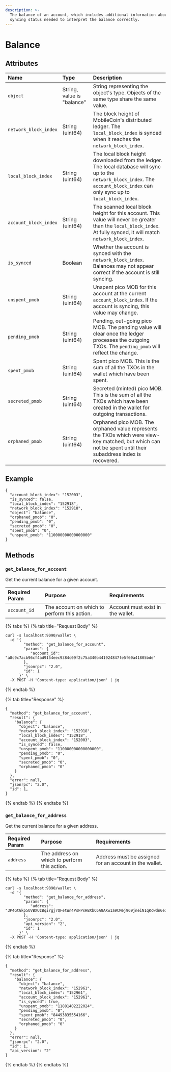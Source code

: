 ```yaml
---
description: >-
  The balance of an account, which includes additional information about the
  syncing status needed to interpret the balance correctly.
---
```


# Balance

## Attributes

| Name | Type | Description |
| :--- | :--- | :--- |
| `object` | String, value is "balance" | String representing the object's type. Objects of the same type share the same value. |
| `network_block_index` | String \(uint64\) | The block height of MobileCoin's distributed ledger. The `local_block_index` is synced when it reaches the `network_block_index`. |
| `local_block_index` | String \(uint64\) | The local block height downloaded from the ledger. The local database will sync up to the `network_block_index`. The `account_block_index` can only sync up to `local_block_index`. |
| `account_block_index` | String \(uint64\) | The scanned local block height for this account. This value will never be greater than the `local_block_index`. At fully synced, it will match `network_block_index`. |
| `is_synced` | Boolean | Whether the account is synced with the `network_block_index`. Balances may not appear correct if the account is still syncing. |
| `unspent_pmob` | String \(uint64\) | Unspent pico MOB for this account at the current `account_block_index`. If the account is syncing, this value may change. |
| `pending_pmob` | String \(uint64\) | Pending, out-going pico MOB. The pending value will clear once the ledger processes the outgoing TXOs. The `pending_pmob` will reflect the change. |
| `spent_pmob` | String \(uint64\) | Spent pico MOB. This is the sum of all the TXOs in the wallet which have been spent. |
| `secreted_pmob` | String \(uint64\) | Secreted \(minted\) pico MOB. This is the sum of all the TXOs which have been created in the wallet for outgoing transactions. |
| `orphaned_pmob` | String \(uint64\) | Orphaned pico MOB. The orphaned value represents the TXOs which were view-key matched, but which can not be spent until their subaddress index is recovered. |

## Example

```text
{
  "account_block_index": "152003",
  "is_synced": false,
  "local_block_index": "152918",
  "network_block_index": "152918",
  "object": "balance",
  "orphaned_pmob": "0",
  "pending_pmob": "0",
  "secreted_pmob": "0",
  "spent_pmob": "0",
  "unspent_pmob": "110000000000000000"
}
```

## Methods

### `get_balance_for_account`

Get the current balance for a given account.

| Required Param | Purpose | Requirements |
| :--- | :--- | :--- |
| `account_id` | The account on which to perform this action. | Account must exist in the wallet. |

{% tabs %}
{% tab title="Request Body" %}
```text
curl -s localhost:9090/wallet \
  -d '{
        "method": "get_balance_for_account",
        "params": {
           "account_id": "a8c9c7acb96cf4ad9154eec9384c09f2c75a340b441924847fe5f60a41805bde"
        },
        "jsonrpc": "2.0",
        "id": 1
      }' \
  -X POST -H 'Content-type: application/json' | jq
```
{% endtab %}

{% tab title="Response" %}
```text
{
  "method": "get_balance_for_account",
  "result": {
    "balance": {
      "object": "balance",
      "network_block_index": "152918",
      "local_block_index": "152918",
      "account_block_index": "152003",
      "is_synced": false,
      "unspent_pmob": "110000000000000000",
      "pending_pmob": "0",
      "spent_pmob": "0",
      "secreted_pmob": "0",
      "orphaned_pmob": "0"
    }
  },
  "error": null,
  "jsonrpc": "2.0",
  "id": 1,
}
```
{% endtab %}
{% endtabs %}

### `get_balance_for_address`

Get the current balance for a given address.

| Required Param | Purpose | Requirements |
| :--- | :--- | :--- |
| `address` | The address on which to perform this action. | Address must be assigned for an account in the wallet. |

{% tabs %}
{% tab title="Request Body" %}
```text
curl -s localhost:9090/wallet \
  -d '{
        "method": "get_balance_for_address",
        "params": {
           "address": "3P4GtGkp5UVBXUzBqirgj7QFetWn4PsFPsHBXbC6A8AXw1a9CMej969jneiN1qKcwdn6e1VtD64EruGVSFQ8wHk5xuBHndpV9WUGQ78vV7Z"
        },
        "jsonrpc": "2.0",
        "api_version": "2",
        "id": 1
      }' \
  -X POST -H 'Content-type: application/json' | jq
```
{% endtab %}

{% tab title="Response" %}
```text
{
  "method": "get_balance_for_address",
  "result": {
    "balance": {
      "object": "balance",
      "network_block_index": "152961",
      "local_block_index": "152961",
      "account_block_index": "152961",
      "is_synced": true,
      "unspent_pmob": "11881402222024",
      "pending_pmob": "0",
      "spent_pmob": "84493835554166",
      "secreted_pmob": "0",
      "orphaned_pmob": "0"
    }
  },
  "error": null,
  "jsonrpc": "2.0",
  "id": 1,
  "api_version": "2"
}
```
{% endtab %}
{% endtabs %}

